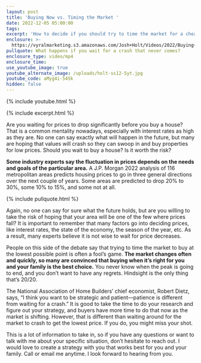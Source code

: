 ```yaml
---
layout: post
title: 'Buying Now vs. Timing the Market '
date: 2022-12-05 05:00:00
tags:
excerpt: 'How to decide if you should try to time the market for a cheaper price. '
enclosure: >-
  https://vyralmarketing.s3.amazonaws.com/Josh+Holt/Videos/2022/Buying+Now+vs.+Timing+the+Market+(2).mp4
pullquote: What happens if you wait for a crash that never comes?
enclosure_type: video/mp4
enclosure_time:
use_youtube_image: true
youtube_alternate_image: /uploads/holt-ss12-5yt.jpg
youtube_code: aMyg4i-545k
hidden: false
---
```

{% include youtube.html %}

{% include excerpt.html %}

Are you waiting for prices to drop significantly before you buy a house? That is a common mentality nowadays, especially with interest rates as high as they are. No one can say exactly what will happen in the future, but many are hoping that values will crash so they can swoop in and buy properties for low prices. Should you wait to buy a house? Is it worth the risk?&nbsp;

**Some industry experts say the fluctuation in prices depends on the needs and goals of the particular area.** A J.P. Morgan 2022 analysis of 116 metropolitan areas predicts housing prices to go in three general directions over the next couple of years. Some areas are predicted to drop 20% to 30%, some 10% to 15%, and some not at all.

{% include pullquote.html %}

Again, no one can say for sure what the future holds, but are you willing to take the risk of hoping that your area will be one of the few where prices fall? It is important to remember that many factors go into deciding prices, like interest rates, the state of the economy, the season of the year, etc. As a result, many experts believe it is not wise to wait for price decreases.&nbsp;

People on this side of the debate say that trying to time the market to buy at the lowest possible point is often a fool’s game. **The market changes often and quickly, so many are convinced that buying when it’s right for you and your family is the best choice.** You never know when the peak is going to end, and you don’t want to have any regrets. Hindsight is the only thing that’s 20/20.&nbsp;

The National Association of Home Builders’ chief economist, Robert Dietz, says, “I think you want to be strategic and patient—patience is different from waiting for a crash.” It is good to take the time to do your research and figure out your strategy, and buyers have more time to do that now as the market is shifting. However, that is different than waiting around for the market to crash to get the lowest price. If you do, you might miss your shot.

This is a lot of information to take in, so if you have any questions or want to talk with me about your specific situation, don’t hesitate to reach out. I would love to create a strategy with you that works best for you and your family. Call or email me anytime. I look forward to hearing from you.